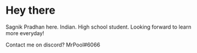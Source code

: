 # Hey there

Sagnik Pradhan here. Indian. High school student. Looking forward to learn more everyday!

Contact me on discord? MrPool#6066
